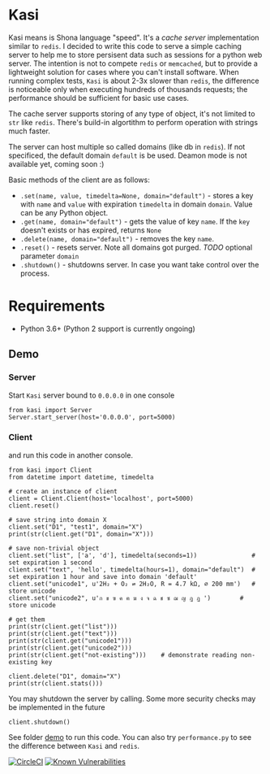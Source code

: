 # Kasi
Kasi means is Shona language "speed". It's a *cache server* implementation similar to `redis`. I decided to write this code to serve a simple caching server to help me to store persisent data such as sessions for a python web server. The intention is not to compete `redis` or `memcached`, but to provide a lightweight solution for cases where you can't install software. When running complex tests, `Kasi` is about 2-3x slower than `redis`, the difference is noticeable only when executing hundreds of thousands requests; the performance should be sufficient for basic use cases.

The cache server supports storing of any type of object, it's not limited to `str` like `redis`. There's build-in algortithm to perform operation with strings much faster.

The server can host multiple so called domains (like db in `redis`). If not specificed, the default domain `default` is be used. Deamon mode is not available yet, coming soon :)

Basic methods of the client are as follows:
* `.set(name, value, timedelta=None, domain="default")` - stores a key with `name` and `value` with expiration `timedelta` in domain `domain`. Value can be any Python object.
* `.get(name, domain="default")` - gets the value of key `name`. If the `key` doesn't exists or has expired, returns `None`
* `.delete(name, domain="default")` - removes the key `name`.
* `.reset()` - resets server. Note all domains got purged. *TODO* optional parameter `domain`
* `.shutdown()` - shutdowns server. In case you want take control over the process.

# Requirements
* Python 3.6+ (Python 2 support is currently ongoing)

## Demo
### Server
Start `Kasi` server bound to `0.0.0.0` in one console
```
from kasi import Server
Server.start_server(host='0.0.0.0', port=5000)
```

### Client
and run this code in another console. 
```
from kasi import Client
from datetime import datetime, timedelta

# create an instance of client
client = Client.Client(host='localhost', port=5000)
client.reset()
    
# save string into domain X
client.set("D1", "test1", domain="X")
print(str(client.get("D1", domain="X")))

# save non-trivial object
client.set("list", ['a', 'd'], timedelta(seconds=1))               # set expiration 1 second
client.set("text", 'hello', timedelta(hours=1), domain="default")  # set expiration 1 hour and save into domain 'default'
client.set("unicode1", u'2H₂ + O₂ ⇌ 2H₂O, R = 4.7 kΩ, ⌀ 200 mm')   # store unicode
client.set("unicode2", u'ก ข ฃ ค ฅ ฆ ง จ ฉ ช ซ ฌ ญ ฎ ฏ ')        # store unicode

# get them
print(str(client.get("list")))
print(str(client.get("text")))
print(str(client.get("unicode1")))
print(str(client.get("unicode2")))
print(str(client.get("not-existing")))    # demonstrate reading non-existing key

client.delete("D1", domain="X")
print(str(client.stats()))
```

You may shutdown the server by calling. Some more security checks may be implemented in the future
```
client.shutdown() 
```
See folder [demo](https://github.com/lhotakj/Kasi/tree/master/demo) to run this code. You can also try `performance.py` to see the difference between `Kasi` and `redis`.

[![CircleCI](https://circleci.com/gh/lhotakj/Kasi/tree/master.svg?style=svg&circle-token=3b00590f1211a956d5ab9d210c0ff59ea10b19d7)](https://circleci.com/gh/lhotakj/Kasi/tree/master)
 [![Known Vulnerabilities](https://snyk.io/test/github/lhotakj/Kasi/badge.svg)](https://snyk.io/test/github/lhotakj/Kasi/) 
